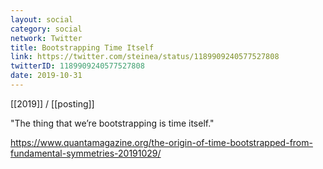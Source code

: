 ```yaml
---
layout: social
category: social
network: Twitter
title: Bootstrapping Time Itself
link: https://twitter.com/steinea/status/1189909240577527808
twitterID: 1189909240577527808
date: 2019-10-31
---
```


[[2019]] / [[posting]]

"The thing that we’re bootstrapping is time itself."

<https://www.quantamagazine.org/the-origin-of-time-bootstrapped-from-fundamental-symmetries-20191029/>
